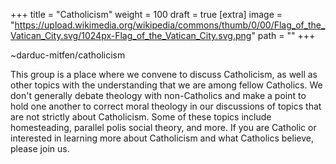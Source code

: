 
+++
title = "Catholicism"
weight = 100
draft = true
[extra]
image = "https://upload.wikimedia.org/wikipedia/commons/thumb/0/00/Flag_of_the_Vatican_City.svg/1024px-Flag_of_the_Vatican_City.svg.png"
path = ""
+++


~darduc-mitfen/catholicism

This group is a place where we convene to discuss Catholicism, as well as other topics with the understanding that we are among fellow Catholics. We don't generally debate theology with non-Catholics and make a point to hold one another to correct moral theology in our discussions of topics that are not strictly about Catholicism. Some of these topics include homesteading, parallel polis social theory, and more. If you are Catholic or interested in learning more about Catholicism and what Catholics believe, please join us.
